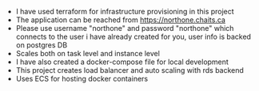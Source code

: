 - I have used terraform for infrastructure provisioning in this project
- The application can be reached from https://northone.chaits.ca
- Please use username "northone" and password "northone" which connects to the user i have already created for you, user info is backed on postgres DB
- Scales both on task level and instance level
- I have also created a docker-compose file for local development
- This project creates load balancer and auto scaling with rds backend 
- Uses ECS for hosting docker containers